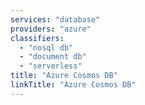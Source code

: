 ```yaml
---
services: "database"
providers: "azure"
classifiers:
  - "nosql db"
  - "document db"
  - "serverless"
title: "Azure Cosmos DB"
linkTitle: "Azure Cosmos DB"
---
```

